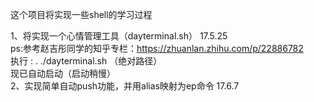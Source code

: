 这个项目将实现一些shell的学习过程
 
 1、将实现一个心情管理工具（dayterminal.sh） 17.5.25   <br />
 ps:参考赵吉彤同学的知乎专栏：https://zhuanlan.zhihu.com/p/22886782 <br />
 执行 : . ./dayterminal.sh （绝对路径）<br />
 现已自动启动（启动稍慢）<br />
 2、实现简单自动push功能，并用alias映射为ep命令 17.6.7<br/> 
